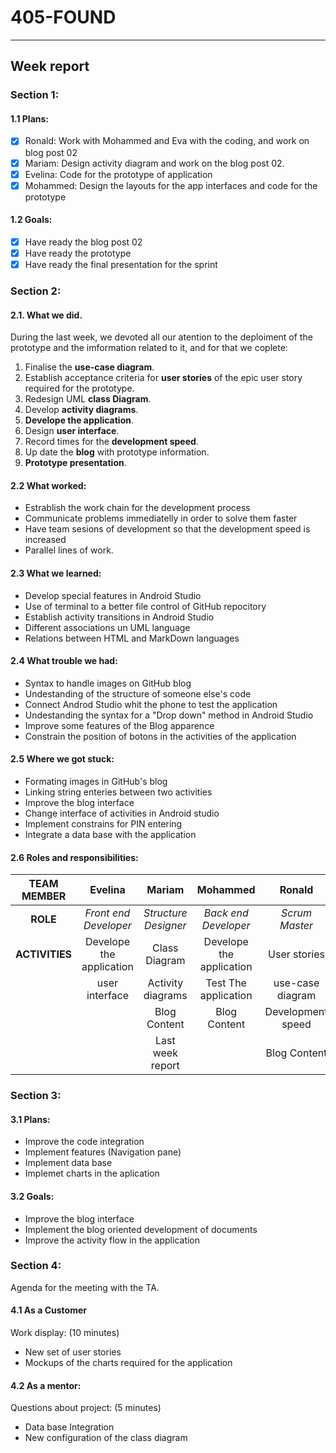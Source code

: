 #  __405-FOUND__
---
## __Week report__
### __Section 1:__
#### 1.1 Plans:

- [X] Ronald: Work with Mohammed and Eva with the coding, and work on blog post 02
- [X] Mariam: Design activity diagram and work on the blog post 02.
- [X] Evelina: Code for the prototype of application
- [X] Mohammed: Design the layouts for the app interfaces and code for the prototype

#### 1.2 Goals:

 - [X] Have ready the blog post 02
 - [X] Have ready the prototype
 - [X] Have ready the final presentation for the sprint 

### __Section 2:__

 #### 2.1. What we did.
 During the last week, we devoted all our atention to the deploiment of the prototype and the imformation related to it, and for that we coplete:

1. Finalise the __use-case diagram__.
2. Establish acceptance criteria for  __user stories__ of the epic user story required for the prototype.
3. Redesign UML __class Diagram__.
4. Develop __activity diagrams__.
5. __Develope the application__.
6. Design __user interface__.
7. Record times for the __development speed__.
8. Up date the __blog__ with prototype information.
9. __Prototype presentation__.

#### 2.2 What worked:

- Estrablish the work chain for the development process
- Communicate problems immediatelly in order to solve them faster
- Have team sesions of development so that the development speed is increased
- Parallel lines of work. 

#### 2.3 What we learned:

- Develop special features in Android Studio
- Use of terminal to a better file control of GitHub repocitory
- Establish activity transitions in Android Studio
- Different associations un UML language
- Relations between HTML and MarkDown languages

#### 2.4 What trouble we had:

- Syntax to handle images on GitHub blog
- Undestanding of the structure of someone else's code
- Connect Androd Studio whit the phone to test the application
- Undestanding the syntax for a "Drop down" method in Android Studio
- Improve some features of the Blog apparence
- Constrain the position of botons in the activities of the application

#### 2.5 Where we got stuck:

- Formating images in GitHub's blog
- Linking string enteries between two activities
- Improve the blog interface
- Change interface of activities in Android studio
- Implement constrains for PIN entering
- Integrate a data base with the application


#### 2.6 Roles and responsibilities:


|TEAM MEMBER | Evelina | Mariam | Mohammed | Ronald |
| :------: | :------: | :------: | :------: | :------: |
| __ROLE__       | _Front end Developer_ |_Structure Designer_ | _Back end Developer_|_Scrum Master_ |
| __ACTIVITIES__       |Develope the application |Class Diagram |Develope the application|User stories |
|     |user interface|Activity diagrams |Test The application |  use-case diagram |
|     | |Blog Content |Blog Content |Development speed |
|     | |Last week report | |Blog Content |

### __Section 3:__

#### 3.1 Plans:

- Improve the code integration
- Implement features (Navigation pane)
- Implement data base
- Implemet charts in the aplication

#### 3.2 Goals:

- Improve the blog interface
- Implement the blog oriented development of documents
- Improve the activity flow in the application

### __Section 4:__

Agenda for the meeting with the TA.

#### 4.1 As a Customer

Work display: (10 minutes)
- New set of user stories
- Mockups of the charts required for the application

#### 4.2 As a mentor:

Questions about project: (5 minutes)
- Data base Integration
- New configuration of the class diagram
